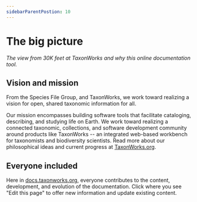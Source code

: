 ```yaml
---
sidebarParentPostion: 10
---
```


# The big picture 

_The view from 30K feet at TaxonWorks and why this online documentation tool._

## Vision and mission
From the Species File Group, and TaxonWorks, we work toward realizing a vision for open, shared taxonomic information for all.

Our mission encompasses building software tools that facilitate cataloging, describing, and studying life on Earth. We work toward realizing a connected taxonomic, collections, and software development community around products like TaxonWorks -- an integrated web-based workbench for taxonomists and biodiversity scientists. Read more about our philosophical ideas and current progress at [TaxonWorks.org](https://taxonworks.org/).

## Everyone included
Here in [docs.taxonworks.org](https://docs.taxonworks.org), everyone contributes to the content, development, and evolution of the documentation. Click where you see "Edit this page" to offer new information and update existing content.
